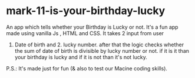 # mark-11-is-your-birthday-lucky

An app which tells whether your Birthday is Lucky or not.
It's a fun app made using vanilla Js , HTML and CSS. It takes 2 input from user 
1. Date of birth and 2. lucky number. 
after that the logic checks whether the sum of date of birth is divisible by lucky number or not. 
if it is it than your birthday is lucky and if it is not than it's not lucky.

P.S.:  It's made just for fun (& also to test our Macine coding skills).
